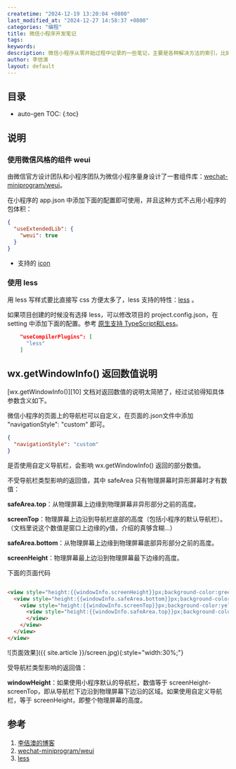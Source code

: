 ```yaml
---
createtime: "2024-12-19 13:20:04 +0800"
last_modified_at: "2024-12-27 14:58:37 +0800"
categories: "编程"
title: 微信小程序开发笔记
tags:
keywords:
description: 微信小程序从零开始过程中记录的一些笔记，主要是各种解决方法的索引，比如怎样使用微信风格的UI等
author: 李佶澳
layout: default
---
```


## 目录

* auto-gen TOC:
{:toc}

## 说明

### 使用微信风格的组件 weui

由微信官方设计团队和小程序团队为微信小程序量身设计了一套组件库：[wechat-miniprogram/weui][2]。

在小程序的 app.json 中添加下面的配置即可使用，并且这种方式不占用小程序的包体积：

```json
{
  "useExtendedLib": {
    "weui": true
  }
}
```

* 支持的 [icon][100]

### 使用 less 

用 less 写样式要比直接写 css 方便太多了，less 支持的特性：[less][3] 。

如果项目创建的时候没有选择 less，可以修改项目的 project.config.json，在 setting 中添加下面的配置。参考 [原生支持 TypeScript和Less][101]。

```json
    "useCompilerPlugins": [
      "less"
    ]
```

## wx.getWindowInfo() 返回数值说明

[wx.getWindowInfo()][10] 文档对返回数值的说明太简陋了，经过试验得知具体参数含义如下。

微信小程序的页面上的导航栏可以自定义，在页面的.json文件中添加 "navigationStyle": "custom" 即可。

```json
{
  "navigationStyle": "custom"
}
```

是否使用自定义导航栏，会影响 wx.getWindowInfo() 返回的部分数值。

不受导航栏类型影响的返回值，其中 safeArea 只有物理屏幕时异形屏幕时才有数值：

**safeArea.top**：从物理屏幕上边缘到物理屏幕非异形部分之前的高度。

**screenTop**：物理屏幕上边沿到导航栏底部的高度（包括小程序的默认导航栏）。（文档里说这个数值是窗口上边缘的y值，介绍的真够含糊...）

**safeArea.bottom**：从物理屏幕上边缘到物理屏幕底部异形部分之前的高度。

**screenHeight**：物理屏幕最上边沿到物理屏幕最下边缘的高度。

下面的页面代码

```html

<view style="height:{{windowInfo.screenHeight}}px;background-color:green">
  <view style="height:{{windowInfo.safeArea.bottom}}px;background-color: blue;">
    <view style="height:{{windowInfo.screenTop}}px;background-color:yellow">
      <view style="height:{{windowInfo.safeArea.top}}px;background-color: red;">
      </view>
    </view>
  </view>
</view>
```

![页面效果]({{ site.article }}/screen.jpg){:style="width:30%;"}


受导航栏类型影响的返回值：

**windowHeight**：如果使用小程序默认的导航栏，数值等于 screenHeight-screenTop，即从导航栏下边沿到物理屏幕下边沿的区域。如果使用自定义导航栏，等于 screenHeight，即整个物理屏幕的高度。

## 参考

1. [李佶澳的博客][1]
2. [wechat-miniprogram/weui][2]
3. [less][3]

[1]: https://www.lijiaocn.com "李佶澳的博客"
[2]: https://wechat-miniprogram.github.io/weui/docs/ "wechat-miniprogram/weui"
[3]: https://lesscss.org/#overview "less"
[100]: https://wechat-miniprogram.github.io/weui/docs/icon.html#%E4%BB%A3%E7%A0%81%E5%BC%95%E5%85%A5 "icon"
[101]: https://developers.weixin.qq.com/miniprogram/dev/devtools/compilets.html "原生支持 TypeScript和Less"
[102]: https://developers.weixin.qq.com/miniprogram/dev/api/base/system/wx.getWindowInfo.html "Object wx.getWindowInfo()"
